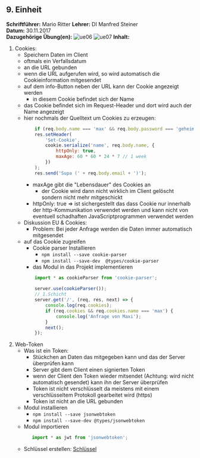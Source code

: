 ## 9. Einheit
**Schriftführer:** Mario Ritter
**Lehrer:** DI Manfred Steiner  
**Datum:** 30.11.2017  
**Dazugehörige Übung(en):** ![ue06](https://github.com/HTLMechatronics/m13-5ahme-fivu/tree/poefam13/projects/ue06)  ![ue07](https://github.com/HTLMechatronics/m13-5ahme-fivu/tree/ritmam13/projects/ue07)
**Inhalt:**  
1. Cookies:
    - Speichern Daten im Client
    - oftmals ein Verfallsdatum 
    - an die URL gebunden 
    - wenn die URL aufgerufen wird, so wird automatisch die Cookieinformation mitgesendet
    - auf dem info-Button neben der URL kann der Cookie angezeigt werden
        - in diesem Cookie befindet sich der Name
    - das Cookie befindet sich im Request-Header und dort wird auch der Name angezeigt
    - hier nochmals der Quelltext um Cookies zu erzeugen: 
        ```javascript
            if (req.body.name === 'max' && req.body.password === 'geheim') {
            res.setHeader(
                'Set-Cookie',
                cookie.serialize('name', req.body.name, {
                    httpOnly: true,
                    maxAge: 60 * 60 * 24 * 7 // 1 week
                })
            );
            res.send('Supa (' + req.body.email + ')');
        ```
        - maxAge gibt die "Lebensdauer" des Cookies an
            - der Cookie wird dann nicht wirklich im Client gelöscht sondern nicht mehr mitgeschickt
        - httpOnly: true => ist sichergestellt das dass Cookie nur innerhalb der http-Kommunikation verwendet werden und kann nicht von 
          eventuell schadhaften JavaScriptprogrammen verwendet werden
    - Diskussion EU & Cookies:
        - Problem: Bei jeder Anfrage werden die Daten immer automatisch mitgesendet 
    - auf das Cookie zugreifen 
        - Cookie parser Installieren 
            - `npm install --save cookie-parser`
            - `npm install --save-dev  @types/cookie-parser`
        - das Modul in das Projekt implementieren 
        ```javascript
            import * as cookieParser from 'cookie-parser';
            
            server.use(cookieParser());
            // 1.Schicht
            server.get('/', (req, res, next) => {
                console.log(req.cookies);
                if (req.cookies && req.cookies.name === 'max') {
                    console.log('Anfrage von Maxi');
                }
                next();
            });
        ```
2. Web-Token 
    - Was ist ein Token: 
        - Stückchen an Daten das mitgegeben kann und das der Server überprüfen kann 
        - Server gibt dem Client einen signierten Token 
        - wenn der Client den Token wieder mitsendet (Achtung: wird nicht automatisch gesendet) kann ihn der Server überprüfen 
        - Token ist nicht verschlüsselt da meistens mit einem verschlüsseltem Protokoll gearbeitet wird (https)
        - Token ist nicht an die URL gebunden 
    - Modul installieren 
        - `npm install --save jsonwebtoken`
        - `npm install --save-dev @types/jsonwebtoken`
    - Modul importieren
        ```javascript
           import * as jwt from 'jsonwebtoken';
        ```
    - Schlüssel erstellen:
        [Schlüssel](https://github.com/ManfredSteiner/webserver-template/blob/step8b-json-web-token/README.md)
    